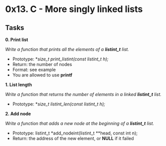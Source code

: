 # 0x13. C - More singly linked lists

## Tasks

**0. Print list**

*Write a function that prints all the elements of a **listint_t** list.*

   - Prototype: **size_t print_listint(const listint_t *h);**
   - Return: the number of nodes
   - Format: see example
   - You are allowed to use **printf**

**1. List length**

*Write a function that returns the number of elements in a linked **listint_t** list.*

   - Prototype: **size_t listint_len(const listint_t *h);**

**2. Add node**

*Write a function that adds a new node at the beginning of a **listint_t** list.*

   - Prototype: listint_t *add_nodeint(listint_t **head, const int n);
   - Return: the address of the new element, or **NULL** if it failed


